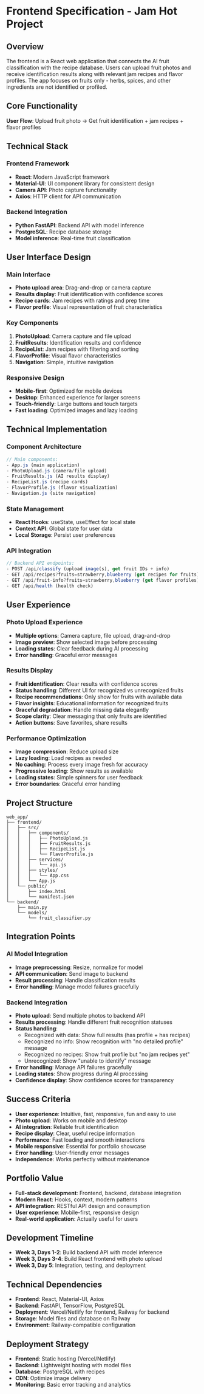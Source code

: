 # Frontend Specification - Jam Hot Project

## Overview
The frontend is a React web application that connects the AI fruit classification with the recipe database. Users can upload fruit photos and receive identification results along with relevant jam recipes and flavor profiles. The app focuses on fruits only - herbs, spices, and other ingredients are not identified or profiled.

## Core Functionality
**User Flow**: Upload fruit photo → Get fruit identification + jam recipes + flavor profiles

## Technical Stack

### Frontend Framework
- **React**: Modern JavaScript framework
- **Material-UI**: UI component library for consistent design
- **Camera API**: Photo capture functionality
- **Axios**: HTTP client for API communication

### Backend Integration
- **Python FastAPI**: Backend API with model inference
- **PostgreSQL**: Recipe database storage
- **Model inference**: Real-time fruit classification

## User Interface Design

### Main Interface
- **Photo upload area**: Drag-and-drop or camera capture
- **Results display**: Fruit identification with confidence scores
- **Recipe cards**: Jam recipes with ratings and prep time
- **Flavor profile**: Visual representation of fruit characteristics

### Key Components
1. **PhotoUpload**: Camera capture and file upload
2. **FruitResults**: Identification results and confidence
3. **RecipeList**: Jam recipes with filtering and sorting
4. **FlavorProfile**: Visual flavor characteristics
5. **Navigation**: Simple, intuitive navigation

### Responsive Design
- **Mobile-first**: Optimized for mobile devices
- **Desktop**: Enhanced experience for larger screens
- **Touch-friendly**: Large buttons and touch targets
- **Fast loading**: Optimized images and lazy loading

## Technical Implementation

### Component Architecture
```javascript
// Main components:
- App.js (main application)
- PhotoUpload.js (camera/file upload)
- FruitResults.js (AI results display)
- RecipeList.js (recipe cards)
- FlavorProfile.js (flavor visualization)
- Navigation.js (site navigation)
```

### State Management
- **React Hooks**: useState, useEffect for local state
- **Context API**: Global state for user data
- **Local Storage**: Persist user preferences

### API Integration
```javascript
// Backend API endpoints:
- POST /api/classify (upload image(s), get fruit IDs + info)
- GET /api/recipes?fruits=strawberry,blueberry (get recipes for fruits)
- GET /api/fruit-info?fruits=strawberry,blueberry (get flavor profiles)
- GET /api/health (health check)
```

## User Experience

### Photo Upload Experience
- **Multiple options**: Camera capture, file upload, drag-and-drop
- **Image preview**: Show selected image before processing
- **Loading states**: Clear feedback during AI processing
- **Error handling**: Graceful error messages

### Results Display
- **Fruit identification**: Clear results with confidence scores
- **Status handling**: Different UI for recognized vs unrecognized fruits
- **Recipe recommendations**: Only show for fruits with available data
- **Flavor insights**: Educational information for recognized fruits
- **Graceful degradation**: Handle missing data elegantly
- **Scope clarity**: Clear messaging that only fruits are identified
- **Action buttons**: Save favorites, share results

### Performance Optimization
- **Image compression**: Reduce upload size
- **Lazy loading**: Load recipes as needed
- **No caching**: Process every image fresh for accuracy
- **Progressive loading**: Show results as available
- **Loading states**: Simple spinners for user feedback
- **Error boundaries**: Graceful error handling

## Project Structure
```
web_app/
├── frontend/
│   ├── src/
│   │   ├── components/
│   │   │   ├── PhotoUpload.js
│   │   │   ├── FruitResults.js
│   │   │   ├── RecipeList.js
│   │   │   └── FlavorProfile.js
│   │   ├── services/
│   │   │   └── api.js
│   │   ├── styles/
│   │   │   └── App.css
│   │   └── App.js
│   └── public/
│       ├── index.html
│       └── manifest.json
└── backend/
    ├── main.py
    └── models/
        └── fruit_classifier.py
```

## Integration Points

### AI Model Integration
- **Image preprocessing**: Resize, normalize for model
- **API communication**: Send image to backend
- **Result processing**: Handle classification results
- **Error handling**: Manage model failures gracefully

### Backend Integration
- **Photo upload**: Send multiple photos to backend API
- **Results processing**: Handle different fruit recognition statuses
- **Status handling**: 
  - Recognized with data: Show full results (has profile + has recipes)
  - Recognized no info: Show recognition with "no detailed profile" message
  - Recognized no recipes: Show fruit profile but "no jam recipes yet"
  - Unrecognized: Show "unable to identify" message
- **Error handling**: Manage API failures gracefully
- **Loading states**: Show progress during AI processing
- **Confidence display**: Show confidence scores for transparency

## Success Criteria
- **User experience**: Intuitive, fast, responsive, fun and easy to use
- **Photo upload**: Works on mobile and desktop
- **AI integration**: Reliable fruit identification
- **Recipe display**: Clear, useful recipe information
- **Performance**: Fast loading and smooth interactions
- **Mobile responsive**: Essential for portfolio showcase
- **Error handling**: User-friendly error messages
- **Independence**: Works perfectly without maintenance

## Portfolio Value
- **Full-stack development**: Frontend, backend, database integration
- **Modern React**: Hooks, context, modern patterns
- **API integration**: RESTful API design and consumption
- **User experience**: Mobile-first, responsive design
- **Real-world application**: Actually useful for users

## Development Timeline
- **Week 3, Days 1-2**: Build backend API with model inference
- **Week 3, Days 3-4**: Build React frontend with photo upload
- **Week 3, Day 5**: Integration, testing, and deployment

## Technical Dependencies
- **Frontend**: React, Material-UI, Axios
- **Backend**: FastAPI, TensorFlow, PostgreSQL
- **Deployment**: Vercel/Netlify for frontend, Railway for backend
- **Storage**: Model files and database on Railway
- **Environment**: Railway-compatible configuration

## Deployment Strategy
- **Frontend**: Static hosting (Vercel/Netlify)
- **Backend**: Lightweight hosting with model files
- **Database**: PostgreSQL with recipes
- **CDN**: Optimize image delivery
- **Monitoring**: Basic error tracking and analytics
